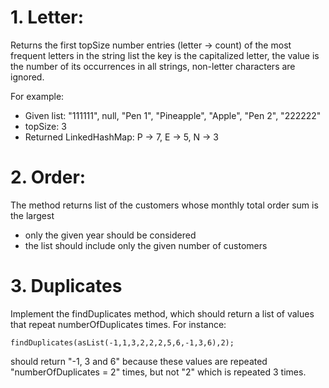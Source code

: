 <h1>1. Letter:</h1>

Returns the first topSize number entries (letter -> count) of the most frequent letters in the string list the key is the capitalized letter, the value is the number of its occurrences in all strings, non-letter characters are ignored.

For example:
* Given list: "111111", null, "Pen 1", "Pineapple", "Apple", "Pen 2", "222222"
* topSize: 3
* Returned LinkedHashMap: P -> 7, E -> 5, N -> 3

<h1>2. Order:</h1>

The method returns list of the customers whose monthly total order sum is the largest 
* only the given year should be considered 
* the list should include only the given number of customers

<h1>3. Duplicates</h1>

Implement the findDuplicates method, which should return a list of values ​​that repeat numberOfDuplicates times.
For instance:

<code>findDuplicates(asList(-1,1,3,2,2,2,5,6,-1,3,6),2);</code>

should return "-1, 3 and 6" because these values ​​are repeated "numberOfDuplicates = 2" times, but not "2" which is repeated 3 times.